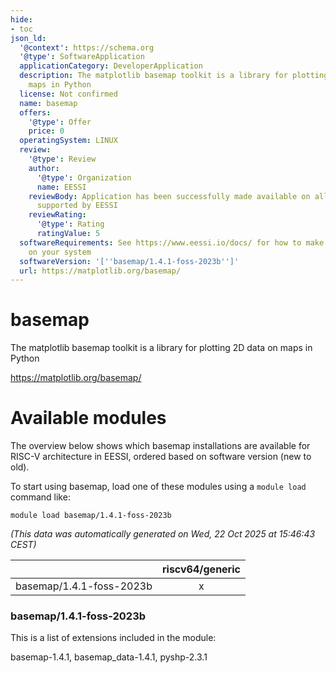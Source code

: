 ```yaml
---
hide:
- toc
json_ld:
  '@context': https://schema.org
  '@type': SoftwareApplication
  applicationCategory: DeveloperApplication
  description: The matplotlib basemap toolkit is a library for plotting 2D data on
    maps in Python
  license: Not confirmed
  name: basemap
  offers:
    '@type': Offer
    price: 0
  operatingSystem: LINUX
  review:
    '@type': Review
    author:
      '@type': Organization
      name: EESSI
    reviewBody: Application has been successfully made available on all architectures
      supported by EESSI
    reviewRating:
      '@type': Rating
      ratingValue: 5
  softwareRequirements: See https://www.eessi.io/docs/ for how to make EESSI available
    on your system
  softwareVersion: '[''basemap/1.4.1-foss-2023b'']'
  url: https://matplotlib.org/basemap/
---
```


basemap
=======


The matplotlib basemap toolkit is a library for plotting 2D data on maps in Python

https://matplotlib.org/basemap/
# Available modules


The overview below shows which basemap installations are available for RISC-V architecture in EESSI, ordered based on software version (new to old).

To start using basemap, load one of these modules using a `module load` command like:

```shell
module load basemap/1.4.1-foss-2023b
```

*(This data was automatically generated on Wed, 22 Oct 2025 at 15:46:43 CEST)*

| |riscv64/generic|
| :---: | :---: |
|basemap/1.4.1-foss-2023b|x|


### basemap/1.4.1-foss-2023b

This is a list of extensions included in the module:

basemap-1.4.1, basemap_data-1.4.1, pyshp-2.3.1